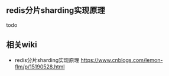 ## redis分片sharding实现原理
todo

## 相关wiki
* redis分片sharding实现原理 https://www.cnblogs.com/lemon-flm/p/15190528.html
